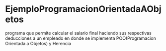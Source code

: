# EjemploProgramacionOrientadaAObjetos
programa que permite calcular el salario final haciendo sus respectivas deducciones a un empleado en donde se implementa POO(Programacion Orientada a Objetos) y Herencia
